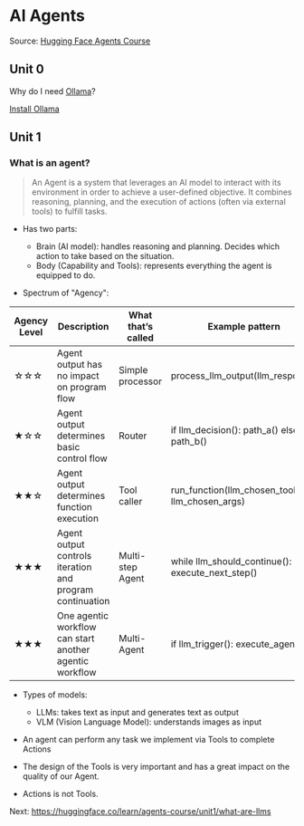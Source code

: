 # AI Agents

Source: [Hugging Face Agents Course](https://huggingface.co/learn/agents-course/unit0/introduction)

## Unit 0

Why do I need [Ollama](https://github.com/ollama/ollama/blob/main/README.md#quickstart)?

[Install Ollama](https://huggingface.co/learn/agents-course/unit0/onboarding#step-5-running-models-locally-with-ollama-in-case-you-run-into-credit-limits)

## Unit 1

### What is an agent?

> An  Agent is a system that leverages an AI model to interact with its environment in order to achieve a user-defined objective. It combines reasoning, planning, and the execution of actions (often via external tools) to fulfill tasks.

- Has two parts:
  - Brain (AI model): handles reasoning and planning. Decides which action to take based on the situation.
  - Body (Capability and Tools): represents everything the agent is equipped to do.

- Spectrum of "Agency":

| Agency Level | Description | What that’s called |	Example pattern |
| -------- | ------- | -------- | ------- |
| ☆☆☆ | Agent output has no impact on program flow | Simple processor | process_llm_output(llm_response) |
| ★☆☆ |	Agent output determines basic control flow | Router | if llm_decision(): path_a() else: path_b() |
| ★★☆ |	Agent output determines function execution | Tool caller | run_function(llm_chosen_tool, llm_chosen_args) |
| ★★★ |	Agent output controls iteration and program continuation | Multi-step Agent | while llm_should_continue(): execute_next_step() |
| ★★★ |	One agentic workflow can start another agentic workflow | Multi-Agent | if llm_trigger(): execute_agent() |

- Types of models:
  - LLMs: takes text as input and generates text as output
  - VLM (Vision Language Model): understands images as input

- An agent can perform any task we implement via Tools to complete Actions
- The design of the Tools is very important and has a great impact on the quality of our Agent.
- Actions is not Tools.

Next: https://huggingface.co/learn/agents-course/unit1/what-are-llms